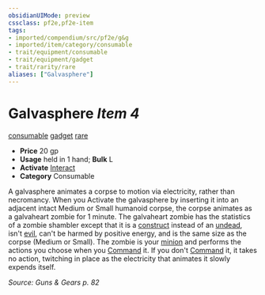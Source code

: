 ```yaml
---
obsidianUIMode: preview
cssclass: pf2e,pf2e-item
tags:
- imported/compendium/src/pf2e/g&g
- imported/item/category/consumable
- trait/equipment/consumable
- trait/equipment/gadget
- trait/rarity/rare
aliases: ["Galvasphere"]
---
```

# Galvasphere *Item 4*  
[consumable](consumable.md)  [gadget](gadget-g-g.md)  [rare](rare.md)  

- **Price** 20 gp
- **Usage** held in 1 hand; **Bulk** L
- **Activate** [Interact](interact.md)
- **Category** Consumable

A galvasphere animates a corpse to motion via electricity, rather than necromancy. When you Activate the galvasphere by inserting it into an adjacent intact Medium or Small humanoid corpse, the corpse animates as a galvaheart zombie for 1 minute. The galvaheart zombie has the statistics of a zombie shambler except that it is a [construct](construct.md) instead of an [undead](undead.md), isn't [evil](evil.md), can't be harmed by positive energy, and is the same size as the corpse (Medium or Small). The zombie is your [minion](minion.md) and performs the actions you choose when you [Command](command-an-animal.md) it. If you don't [Command](command-an-animal.md) it, it takes no action, twitching in place as the electricity that animates it slowly expends itself.

*Source: Guns & Gears p. 82*